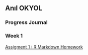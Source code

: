 ## Anıl OKYOL

### Progress Journal

###  Week 1

[Assigment 1 : R Markdown Homework](R_Markdown_Homework.html) 


